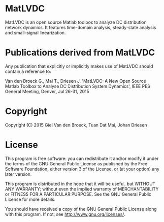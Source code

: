 # MatLVDC
MatLVDC is an open source Matlab toolbox to analyze DC distribution network dynamics. It features time-domain analysis, steady-state analysis and small-signal linearization.

# Publications derived from MatLVDC
Any publication that explicitly or implicitly makes use of MatLVDC should contain a reference to:

Van den Broeck G., Mai T., Driesen J. 'MatLVDC: A New Open Source Matlab Toolbox to Analyse DC Distribution System Dynamics', IEEE PES General Meeting, Denver, Jul 26-31, 2015

# Copyright
Copyright (C) 2015  Giel Van den Broeck, Tuan Dat Mai, Johan Driesen

# License
This program is free software: you can redistribute it and/or modify
it under the terms of the GNU General Public License as published by
the Free Software Foundation, either version 3 of the License, or
(at your option) any later version.

This program is distributed in the hope that it will be useful,
but WITHOUT ANY WARRANTY; without even the implied warranty of
MERCHANTABILITY or FITNESS FOR A PARTICULAR PURPOSE.  See the
GNU General Public License for more details.

You should have received a copy of the GNU General Public License
along with this program.  If not, see <http://www.gnu.org/licenses/>.
